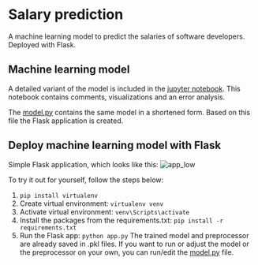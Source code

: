 # Salary prediction
A machine learning model to predict the salaries of software developers. Deployed with Flask.
 
## Machine learning model
A detailed variant of the model is included in the [jupyter notebook](https://github.com/JoshuaKnittel/SalaryPrediction/blob/main/jupyter_notebook/detailed_model.ipynb). This notebook contains comments, visualizations and an error analysis. 

The [model.py](https://github.com/JoshuaKnittel/SalaryPrediction/blob/main/model.py) contains the same model in a shortened form. Based on this file the Flask application is created. 
 
## Deploy machine learning model with Flask
Simple Flask application, which looks like this:
![app_low](https://user-images.githubusercontent.com/70914456/146842824-5e612972-a453-4f10-99f5-494b8eb5c52d.gif)

To try it out for yourself, follow the steps below:
1. `pip install virtualenv`
2. Create virtual environment: `virtualenv venv`
3. Activate virtual environment: `venv\Scripts\activate`
4. Install the packages from the requirements.txt: `pip install -r requirements.txt`
5. Run the Flask app: `python app.py`
The trained model and preprocessor are already saved in .pkl files. If you want to run or adjust the model or the preprocessor on your own, you can run/edit the [model.py](https://github.com/JoshuaKnittel/SalaryPrediction/blob/main/model.py) file.  

